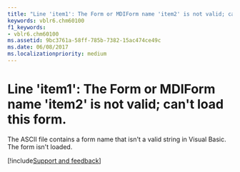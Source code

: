 ```yaml
---
title: "Line 'item1': The Form or MDIForm name 'item2' is not valid; can't load this form."
keywords: vblr6.chm60100
f1_keywords:
- vblr6.chm60100
ms.assetid: 9bc3761a-58ff-785b-7382-15ac474ce49c
ms.date: 06/08/2017
ms.localizationpriority: medium
---
```



# Line 'item1': The Form or MDIForm name 'item2' is not valid; can't load this form.

The ASCII file contains a form name that isn't a valid string in Visual Basic. The form isn't loaded.

[!include[Support and feedback](~/includes/feedback-boilerplate.md)]